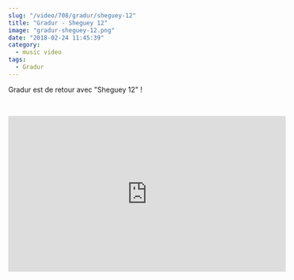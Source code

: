 ```yaml
--- 
slug: "/video/708/gradur/sheguey-12"
title: "Gradur - Sheguey 12"
image: "gradur-sheguey-12.png"
date: "2018-02-24 11:45:39"
category:
  - music video
tags:
  - Gradur
---
```

<p>Gradur est de retour avec "Sheguey 12" !</p><br/><p><iframe width="560" height="315" src="https://www.youtube.com/embed/283rflCSu0g" frameborder="0" allow="autoplay; encrypted-media" allowfullscreen></iframe></p>